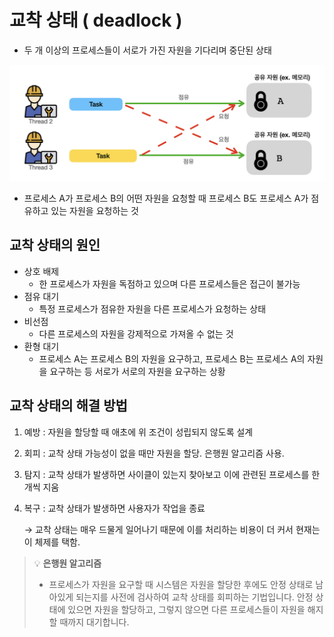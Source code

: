 # 교착 상태 ( deadlock )

- 두 개 이상의 프로세스들이 서로가 가진 자원을 기다리며 중단된 상태

![교착상태](./image/%EA%B5%90%EC%B0%A9%EC%83%81%ED%83%9C.png)

- 프로세스 A가 프로세스 B의 어떤 자원을 요청할 때 프로세스 B도 프로세스 A가 점유하고 있는 자원을 요청하는 것

## 교착 상태의 원인

- 상호 배제
  - 한 프로세스가 자원을 독점하고 있으며 다른 프로세스들은 접근이 불가능
- 점유 대기
  - 특정 프로세스가 점유한 자원을 다른 프로세스가 요청하는 상태
- 비선점
  - 다른 프로세스의 자원을 강제적으로 가져올 수 없는 것
- 환형 대기
  - 프로세스 A는 프로세스 B의 자원을 요구하고, 프로세스 B는 프로세스 A의 자원을 요구하는 등 서로가 서로의 자원을 요구하는 상황

## 교착 상태의 해결 방법

1. 예방 : 자원을 할당할 때 애초에 위 조건이 성립되지 않도록 설계
2. 회피 : 교착 상태 가능성이 없을 때만 자원을 할당. 은행원 알고리즘 사용.
3. 탐지 : 교착 상태가 발생하면 사이클이 있는지 찾아보고 이에 관련된 프로세스를 한 개씩 지움
4. 복구 : 교착 상태가 발생하면 사용자가 작업을 종료

   → 교착 상태는 매우 드물게 일어나기 때문에 이를 처리하는 비용이 더 커서 현재는 이 체제를 택함.

> 💡 **은행원 알고리즘**
>
> - 프로세스가 자원을 요구할 때 시스템은 자원을 할당한 후에도 안정 상태로 남아있게 되는지를 사전에 검사하여 교착 상태를 회피하는 기법입니다. 안정 상태에 있으면 자원을 할당하고, 그렇지 않으면 다른 프로세스들이 자원을 해지할 때까지 대기합니다.
